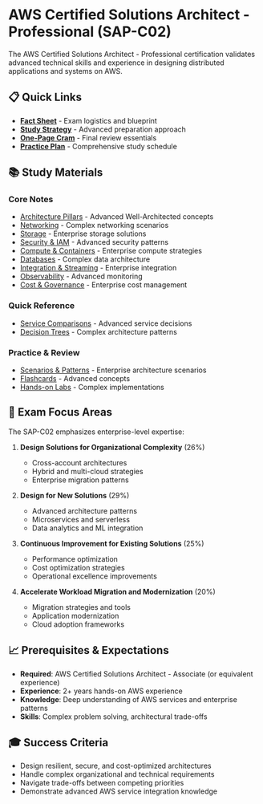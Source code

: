# AWS Certified Solutions Architect - Professional (SAP-C02)

The AWS Certified Solutions Architect - Professional certification validates advanced technical skills and experience in designing distributed applications and systems on AWS.

## 📋 Quick Links

- [**Fact Sheet**](fact-sheet.md) - Exam logistics and blueprint
- [**Study Strategy**](strategy.md) - Advanced preparation approach
- [**One-Page Cram**](cram-1p.md) - Final review essentials
- [**Practice Plan**](practice-plan.md) - Comprehensive study schedule

## 📚 Study Materials

### Core Notes
- [Architecture Pillars](notes/architecture-pillars.md) - Advanced Well-Architected concepts
- [Networking](notes/networking.md) - Complex networking scenarios
- [Storage](notes/storage.md) - Enterprise storage solutions
- [Security & IAM](notes/security-iam.md) - Advanced security patterns
- [Compute & Containers](notes/compute-containers.md) - Enterprise compute strategies
- [Databases](notes/databases.md) - Complex data architecture
- [Integration & Streaming](notes/integration-streaming.md) - Enterprise integration
- [Observability](notes/observability.md) - Advanced monitoring
- [Cost & Governance](notes/cost-governance.md) - Enterprise cost management

### Quick Reference
- [Service Comparisons](cheat-sheets/service-comparisons.md) - Advanced service decisions
- [Decision Trees](cheat-sheets/decision-trees.md) - Complex architecture patterns

### Practice & Review
- [Scenarios & Patterns](scenarios.md) - Enterprise architecture scenarios
- [Flashcards](flashcards.md) - Advanced concepts
- [Hands-on Labs](labs/) - Complex implementations

## 🎯 Exam Focus Areas

The SAP-C02 emphasizes enterprise-level expertise:

1. **Design Solutions for Organizational Complexity** (26%)
   - Cross-account architectures
   - Hybrid and multi-cloud strategies
   - Enterprise migration patterns

2. **Design for New Solutions** (29%)
   - Advanced architecture patterns
   - Microservices and serverless
   - Data analytics and ML integration

3. **Continuous Improvement for Existing Solutions** (25%)
   - Performance optimization
   - Cost optimization strategies
   - Operational excellence improvements

4. **Accelerate Workload Migration and Modernization** (20%)
   - Migration strategies and tools
   - Application modernization
   - Cloud adoption frameworks

## 📈 Prerequisites & Expectations

- **Required**: AWS Certified Solutions Architect - Associate (or equivalent experience)
- **Experience**: 2+ years hands-on AWS experience
- **Knowledge**: Deep understanding of AWS services and enterprise patterns
- **Skills**: Complex problem solving, architectural trade-offs

## 🎓 Success Criteria

- Design resilient, secure, and cost-optimized architectures
- Handle complex organizational and technical requirements
- Navigate trade-offs between competing priorities
- Demonstrate advanced AWS service integration knowledge